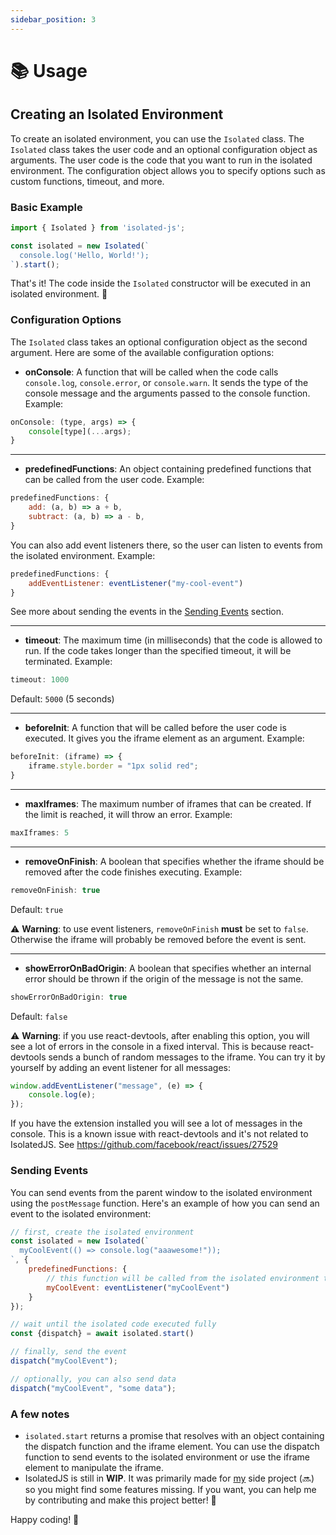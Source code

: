 ```yaml
---
sidebar_position: 3
---
```


# 📚 Usage
## Creating an Isolated Environment
To create an isolated environment, you can use the `Isolated` class. The `Isolated` class takes the user code and an optional configuration object as arguments. The user code is the code that you want to run in the isolated environment. The configuration object allows you to specify options such as custom functions, timeout, and more.

### Basic Example
```javascript
import { Isolated } from 'isolated-js';

const isolated = new Isolated(`
  console.log('Hello, World!');
`).start();
```
That's it! The code inside the `Isolated` constructor will be executed in an isolated environment. 🎉

### Configuration Options
The `Isolated` class takes an optional configuration object as the second argument. Here are some of the available configuration options:

- **onConsole**: A function that will be called when the code calls `console.log`, `console.error`, or `console.warn`. It sends the type of the console message and the arguments passed to the console function. Example:
```javascript
onConsole: (type, args) => {
    console[type](...args);
}
```

---------

- **predefinedFunctions**: An object containing predefined functions that can be called from the user code. Example:
```javascript
predefinedFunctions: {
    add: (a, b) => a + b,
    subtract: (a, b) => a - b,
}
```
You can also add event listeners there, so the user can listen to events from the isolated environment. Example:
```javascript
predefinedFunctions: {
    addEventListener: eventListener("my-cool-event")
}
```
See more about sending the events in the [Sending Events](#sending-events) section.

---------

- **timeout**: The maximum time (in milliseconds) that the code is allowed to run. If the code takes longer than the specified timeout, it will be terminated. Example:
```javascript
timeout: 1000
```
Default: `5000` (5 seconds)

---------

- **beforeInit**: A function that will be called before the user code is executed. It gives you the iframe element as an argument. Example:
```javascript
beforeInit: (iframe) => {
    iframe.style.border = "1px solid red";
}
```

---------

- **maxIframes**: The maximum number of iframes that can be created. If the limit is reached, it will throw an error. Example:
```javascript
maxIframes: 5
```

---------

- **removeOnFinish**: A boolean that specifies whether the iframe should be removed after the code finishes executing. Example:
```javascript
removeOnFinish: true
```
Default: `true`

⚠️ **Warning**: to use event listeners, `removeOnFinish` **must** be set to `false`. Otherwise the iframe will probably be removed before the event is sent.

---------

- **showErrorOnBadOrigin**: A boolean that specifies whether an internal error should be thrown if the origin of the message is not the same.
```javascript
showErrorOnBadOrigin: true
```
Default: `false`

⚠️ **Warning**: if you use react-devtools, after enabling this option, you will see a lot of errors in the console in a fixed interval. This is because react-devtools sends a bunch of random messages to the iframe.
You can try it by yourself by adding an event listener for all messages:
```javascript
window.addEventListener("message", (e) => {
    console.log(e);
});
```
If you have the extension installed you will see a lot of messages in the console. This is a known issue with react-devtools and it's not related to IsolatedJS. See https://github.com/facebook/react/issues/27529

### Sending Events
You can send events from the parent window to the isolated environment using the `postMessage` function. Here's an example of how you can send an event to the isolated environment:
```javascript
// first, create the isolated environment
const isolated = new Isolated(`
  myCoolEvent(() => console.log("aaawesome!"));
`, {
    predefinedFunctions: {
        // this function will be called from the isolated environment to listen to the event:
        myCoolEvent: eventListener("myCoolEvent")
    }
});

// wait until the isolated code executed fully
const {dispatch} = await isolated.start()

// finally, send the event
dispatch("myCoolEvent");

// optionally, you can also send data
dispatch("myCoolEvent", "some data");
```

### A few notes
- `isolated.start` returns a promise that resolves with an object containing the dispatch function and the iframe element. You can use the dispatch function to send events to the isolated environment or use the iframe element to manipulate the iframe.
- IsolatedJS is still in **WIP**. It was primarily made for [my](https://github.com/ksawery29) side project (🔜) so you might find some features missing. If you want, you can help me by contributing and make this project better! 🙌

Happy coding! 🚀
